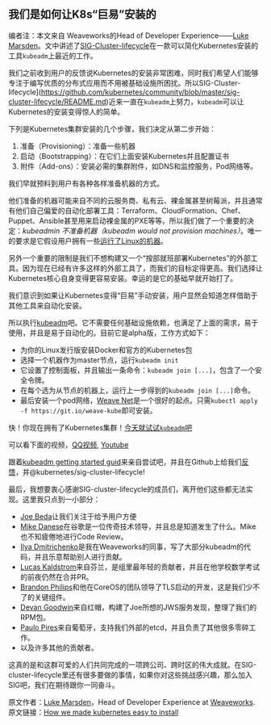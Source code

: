 我们是如何让K8s“巨易”安装的
----------
编者注：本文来自 Weaveworks的Head of Developer Experience——[Luke Marsden](https://twitter.com/lmarsden)。文中讲述了[SIG-Cluster-lifecycle](https://github.com/kubernetes/community/blob/master/sig-cluster-lifecycle/README.md)在一款可以简化Kubernetes安装的工具`kubeadm`上最近的工作。

我们之前收到用户的反馈说Kubernetes的安装非常困难，同时我们希望人们能够专注于编写优质的分布式应用而不用被基础设施所困扰。所以SIG-Cluster-lifecycle](https://github.com/kubernetes/community/blob/master/sig-cluster-lifecycle/README.md)近来一直在`kubeadm`上努力，`kubeadm`可以让Kubernetes的安装变得惊人的简单。

下列是Kubernetes集群安装的几个步骤，我们决定从第二步开始：

1. 准备（Provisioning）：准备一些机器
2. 启动（Bootstrapping）：在它们上面安装Kubernetes并且配置证书
3. 附件（Add-ons）：安装必需的集群附件，如DNS和监控服务，Pod网络等。

我们早就预料到用户有各种各样准备机器的方式。

他们准备的机器可能来自不同的云服务商、私有云、裸金属甚至树莓派，并且通常有他们自己偏爱的自动化部署工具：Terraform、CloudFormation、Chef、Puppet、Ansible甚至用来启动裸金属的PXE等等。所以我们做了一个重要的决定：*kubeadmin 不准备机器（kubeadm would not provision machines）*。唯一的要求是它假设用户拥有一些[运行了Linux的机器](http://kubernetes.io/docs/getting-started-guides/kubeadm/#prerequisites)。

另外一个重要的限制是我们不想构建又一个“按部就班部署Kubernetes”的外部工具。因为现在已经有许多这样的外部工具了，而我们的目标定得更高。我们选择让Kubernetes核心自身变得更容易安装。幸运的是它的基础早就开始打了。

我们意识到如果让Kubernetes变得“巨易”手动安装，用户显然会知道怎样借助于其他工具来自动化安装。

所以执行[kubeadm](http://kubernetes.io/docs/getting-started-guides/kubeadm/)吧。它不需要任何基础设施依赖，也满足了上面的需求，易于使用，并且是易于自动化的。目前它是alpha版，工作方式如下：

* 为你的Linux发行版安装Docker和官方的Kubernetes包
* 选择一个机器作为master节点，运行`kubeadm init`
* 它设置了控制面板，并且输出一条命令：`kubeadm join [...]`，包含了一个安全令牌。
* 在每个选为从节点的机器上，运行上一步得到的`kubeadm join [...]`命令。
* 最后安装一个pod网络，[Weave Net](https://github.com/weaveworks/weave-kube)是一个很好的起点。只需`kubectl apply -f https://git.io/weave-kube`即可安装。

快！你现在拥有了Kubernetes集群！[今天就试试`kubeadm`吧](http://kubernetes.io/docs/getting-started-guides/kubeadm/)


可以看下面的视频，[QQ视频](), [Youtube](https://youtu.be/b_fOIELGMDY)

跟着[kubeadm getting started guid](http://kubernetes.io/docs/getting-started-guides/kubeadm/)来亲自尝试吧，并且在Github上给我们[反馈](https://github.com/kubernetes/kubernetes/issues/new)，并@kubernetes/sig-cluster-lifecycle!

最后，我想要衷心感谢SIG-cluster-lifecycle的成员们，离开他们这些都无法实现。这里我只点到一小部分：
* [Joe Beda](https://twitter.com/jbeda)让我们关注于给予用户方便
* [Mike Danese](https://twitter.com/errordeveloper)在谷歌是一位传奇技术领导，并且总是知道发生了什么。Mike也不知疲倦地进行Code Review。
* [Ilya Dmitrichenko](https://twitter.com/errordeveloper)是我在Weaveworks的同事，写了大部分kubeadm的代码，并且乐意帮助别人进行贡献。
* [Lucas Kaldstrom](https://twitter.com/kubernetesonarm)来自芬兰，是组里最年轻的贡献者，并且在他学校数学考试的前夜仍然在合并PR。
* [Brandon Philips](https://twitter.com/brandonphilips)和他在CoreOS的团队领导了TLS启动的开发，这是我们少不了的关键组件。
* [Devan Goodwin](https://twitter.com/dgood)来自红帽，构建了Joe所想的JWS服务发现，整理了我们的RPM包。
* [Paulo Pires](https://twitter.com/el_ppires)来自葡萄牙，支持我们外部的etcd，并且负责了其他很多零碎工作。
* 以及许多其他的贡献者。

这真的是和这群可爱的人们共同完成的一项跨公司、跨时区的伟大成就。在SIG-cluster-lifecycle里还有很多要做的事情，如果你对这些挑战感兴趣，那么加入SIG吧，我们在期待跟你一同奋斗。

原文作者：[Luke Marsden](https://twitter.com/lmarsden)，Head of Developer Experience at [Weaveworks](https://twitter.com/weaveworks).
原文链接：[How we made kubernetes easy to install](http://blog.kubernetes.io/2016/09/how-we-made-kubernetes-easy-to-install.html)
